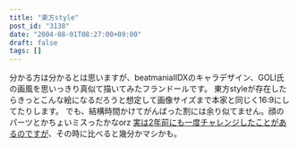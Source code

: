 ```yaml
---
title: "東方style"
post_id: "3138"
date: "2004-08-01T08:27:00+09:00"
draft: false
tags: []
---
```



分かる方は分かるとは思いますが、beatmaniaIIDXのキャラデザイン、GOLI氏の画風を思いっきり真似て描いてみたフランドールです。 東方styleが存在したらきっとこんな絵になるだろうと想定して画像サイズまで本家と同じく16:9にしてたりします。  でも、結構時間かけてがんばった割には余り似てません。顔のパーツとかちょいミスったかなorz [実は2年前にも一度チャレンジしたことがあるのですが](/3045)、その時に比べると幾分かマシかも。
